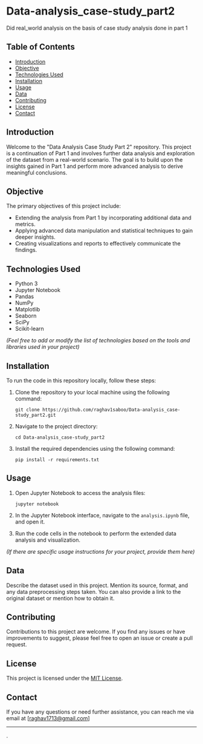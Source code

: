 # Data-analysis_case-study_part2
Did real_world analysis on the basis of case study analysis done in part 1


## Table of Contents
- [Introduction](#introduction)
- [Objective](#objective)
- [Technologies Used](#technologies-used)
- [Installation](#installation)
- [Usage](#usage)
- [Data](#data)
- [Contributing](#contributing)
- [License](#license)
- [Contact](#contact)

## Introduction
Welcome to the "Data Analysis Case Study Part 2" repository. This project is a continuation of Part 1 and involves further data analysis and exploration of the dataset from a real-world scenario. The goal is to build upon the insights gained in Part 1 and perform more advanced analysis to derive meaningful conclusions.

## Objective
The primary objectives of this project include:
- Extending the analysis from Part 1 by incorporating additional data and metrics.
- Applying advanced data manipulation and statistical techniques to gain deeper insights.
- Creating visualizations and reports to effectively communicate the findings.

## Technologies Used
- Python 3
- Jupyter Notebook
- Pandas
- NumPy
- Matplotlib
- Seaborn
- SciPy
- Scikit-learn

*(Feel free to add or modify the list of technologies based on the tools and libraries used in your project)*

## Installation
To run the code in this repository locally, follow these steps:

1. Clone the repository to your local machine using the following command:
   ```
   git clone https://github.com/raghav1saboo/Data-analysis_case-study_part2.git
   ```

2. Navigate to the project directory:
   ```
   cd Data-analysis_case-study_part2
   ```

3. Install the required dependencies using the following command:
   ```
   pip install -r requirements.txt
   ```

## Usage
1. Open Jupyter Notebook to access the analysis files:
   ```
   jupyter notebook
   ```

2. In the Jupyter Notebook interface, navigate to the `analysis.ipynb` file, and open it.

3. Run the code cells in the notebook to perform the extended data analysis and visualization.

*(If there are specific usage instructions for your project, provide them here)*

## Data
Describe the dataset used in this project. Mention its source, format, and any data preprocessing steps taken. You can also provide a link to the original dataset or mention how to obtain it.

## Contributing
Contributions to this project are welcome. If you find any issues or have improvements to suggest, please feel free to open an issue or create a pull request.

## License
This project is licensed under the [MIT License](LICENSE).

## Contact
If you have any questions or need further assistance, you can reach me via email at [raghav1713@gmail.com]


---
.
